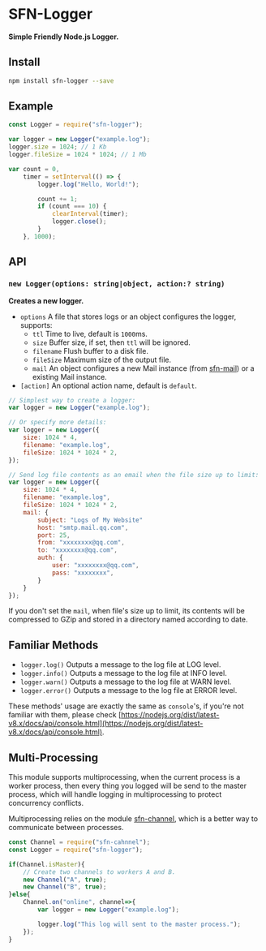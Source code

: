 # SFN-Logger

**Simple Friendly Node.js Logger.**

## Install

```sh
npm install sfn-logger --save
```

## Example

```javascript
const Logger = require("sfn-logger");

var logger = new Logger("example.log");
logger.size = 1024; // 1 Kb
logger.fileSize = 1024 * 1024; // 1 Mb

var count = 0,
    timer = setInterval(() => {
        logger.log("Hello, World!");

        count += 1;
        if (count === 10) {
            clearInterval(timer);
            logger.close();
        }
    }, 1000);
```

## API

### `new Logger(options: string|object, action:? string)`

**Creates a new logger.**

- `options` A file that stores logs or an object configures the logger, 
    supports:
    - `ttl` Time to live, default is `1000`ms.
    - `size` Buffer size, if set, then `ttl` will be ignored.
    - `filename` Flush buffer to a disk file.
    - `fileSize` Maximum size of the output file.
    - `mail` An object configures a new Mail instance (from 
        [sfn-mail](https://github.com/hyurl/sfn-mail)) or a existing Mail 
        instance.
- `[action]` An optional action name, default is `default`.

```javascript
// Simplest way to create a logger:
var logger = new Logger("example.log");

// Or specify more details:
var logger = new Logger({
    size: 1024 * 4,
    filename: "example.log",
    fileSize: 1024 * 1024 * 2,
});

// Send log file contents as an email when the file size up to limit:
var logger = new Logger({
    size: 1024 * 4,
    filename: "example.log",
    fileSize: 1024 * 1024 * 2,
    mail: {
        subject: "Logs of My Website"
        host: "smtp.mail.qq.com",
        port: 25,
        from: "xxxxxxxx@qq.com",
        to: "xxxxxxxx@qq.com",
        auth: {
            user: "xxxxxxxx@qq.com",
            pass: "xxxxxxxx",
        }
    }
});
```

If you don't set the `mail`, when file's size up to limit, its contents will 
be compressed to GZip and stored in a directory named according to date.

## Familiar Methods

- `logger.log()` Outputs a message to the log file at LOG level.
- `logger.info()` Outputs a message to the log file at INFO level.
- `logger.warn()` Outputs a message to the log file at WARN level.
- `logger.error()` Outputs a message to the log file at ERROR level.

These methods' usage are exactly the same as `console`'s, if you're not 
familiar with them, please check 
[https://nodejs.org/dist/latest-v8.x/docs/api/console.html](https://nodejs.org/dist/latest-v8.x/docs/api/console.html).

## Multi-Processing

This module supports multiprocessing, when the current process is a worker 
process, then every thing you logged will be send to the master process, which
will handle logging in multiprocessing to protect concurrency conflicts.

Multiprocessing relies on the module 
[sfn-channel](https://github.com/Hyurl/sfn-channel), which is a better way to 
communicate between processes.

```javascript
const Channel = require("sfn-cahnnel");
const Logger = require("sfn-logger");

if(Channel.isMaster){
    // Create two channels to workers A and B.
    new Channel("A", true);
    new Channel("B", true);
}else{
    Channel.on("online", channel=>{
        var logger = new Logger("example.log");

        logger.log("This log will sent to the master process.");
    });
}
```